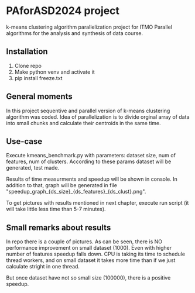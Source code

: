 # PAforASD2024 project
k-means clustering algorithm parallelization project for ITMO Parallel algorithms for the analysis and synthesis of data course.

## Installation
1. Clone repo
2. Make python venv and activate it
3. pip install freeze.txt

## General moments
In this project sequentive and parallel version of k-means clustering algorithm was coded. 
Idea of parallelization is to divide orginal array of data into small chunks and calculate their centroids in the same time.

## Use-case 
Execute kmeans_benchmark.py with parameters: dataset size, num of features, num of clusters. 
According to these params dataset will be generated, test made. 

Results of time measurments and speedup will be shown in console.
In addition to that, graph will be generated in file "speedup_graph_{ds_size}\_{ds_features}\_{ds_clust}.png".

To get pictures with results mentioned in next chapter, execute run script (it will take little less time than 5-7 minutes).

## Small remarks about results
In repo there is a couple of pictures.
As can be seen, there is NO performance improvement on small dataset (1000). 
Even with higher number of features speedup falls down. 
CPU is taking its time to schedule thread workers, and on small dataset it takes more time than if we just calculate stright in one thread.

But once dataset have not so small size (100000), there is a positive speedup.